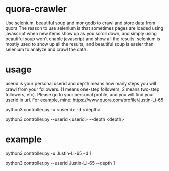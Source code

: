 # quora-crawler
Use selenium, beautiful soup and mongodb to crawl and store data from quora
The reason to use selenium is that sometimes pages are loaded using javascript when new items show up as you scroll down, and simply using beautiful soup won't enable javascript and show all the results. selenium is mostly used to show up all the results, and beautiful soup is easier than selenium to analyze and crawl the data.

# usage
userid is your personal userid and depth means how many steps you will crawl from your followers. (1 means one-step followers, 2 means two-step followers, etc). Please go to your personal profile, and you will find your userid in url. For example, mine: https://www.quora.com/profile/Justin-Li-65

python3 controller.py -u \<userid\> -d \<depth\>

python3 controller.py --userid \<userid\> --depth \<depth\>

# example

python3 controller.py -u Justin-Li-65 -d 1

python3 controller.py --userid Justin-Li-65 --depth 1

